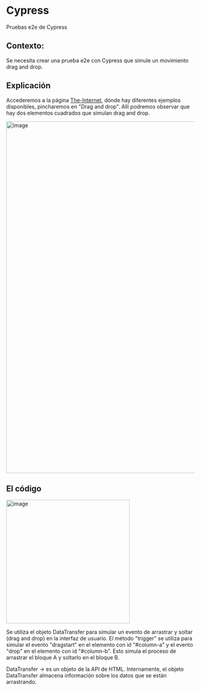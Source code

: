 # Cypress
Pruebas e2e de Cypress

## Contexto: 
Se necesita crear una prueba e2e con Cypress que simule un movimiento drag and drop.

## Explicación
Accederemos a la página [The-Internet](https://the-internet.herokuapp.com), dónde hay diferentes ejemplos disponibles, 
pincharemos en "Drag and drop".
Allí podremos observar que hay dos elementos cuadrados que simulan drag and drop.

<img width="938" alt="image" src="https://user-images.githubusercontent.com/102371536/213654373-9b7def14-59cc-4460-96ff-51d0b384aa4e.png">

## El código
<img width="330" alt="image" src="https://user-images.githubusercontent.com/102371536/213654645-077e2929-d640-4207-a6ed-f7b279dbd36f.png">

Se utiliza el objeto DataTransfer para simular un evento de arrastrar y soltar (drag and drop) 
en la interfaz de usuario. El método "trigger" se utiliza para simular el evento "dragstart" en 
el elemento con id "#column-a" y el evento "drop" en el elemento con id "#column-b". Esto simula 
el proceso de arrastrar el bloque A y soltarlo en el bloque B.

DataTransfer → es un objeto de la API de HTML. Internamente, el objeto DataTransfer almacena 
información sobre los datos que se están arrastrando.